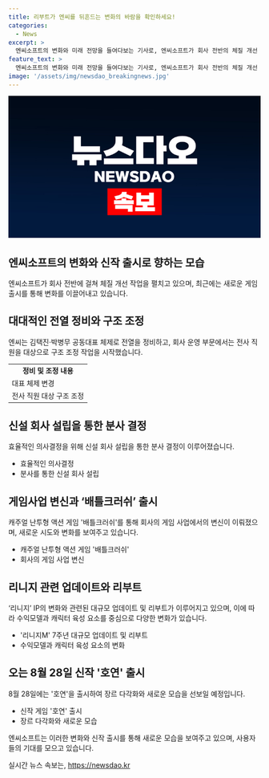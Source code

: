 ```yaml
---
title: 리부트가 엔씨를 뒤흔드는 변화의 바람을 확인하세요!
categories:
  - News
excerpt: >
  엔씨소프트의 변화와 미래 전망을 들여다보는 기사로, 엔씨소프트가 회사 전반의 체질 개선 작업에 나서고 있으며, 배틀크러쉬 출시를 시작으로 게임 사업에서의 변화가 본격화되고, 리니지를 비롯한 대표 IP에서도 새로운 전략을 펼치고 있는 것을 다루고 있습니다. 특히 호연의 출시로 장르 다각화 움직임에도 탄력을 붙이고 있으나, 성장통과 적자에 대한 우려도 있습니다. 하지만 증권가는 변화 움직임을 긍정적으로 평가하며 내년을 향한 기대감을 나타내고 있습니다.
feature_text: >
  엔씨소프트의 변화와 미래 전망을 들여다보는 기사로, 엔씨소프트가 회사 전반의 체질 개선 작업에 나서고 있으며, 배틀크러쉬 출시를 시작으로 게임 사업에서의 변화가 본격화되고, 리니지를 비롯한 대표 IP에서도 새로운 전략을 펼치고 있는 것을 다루고 있습니다. 특히 호연의 출시로 장르 다각화 움직임에도 탄력을 붙이고 있으나, 성장통과 적자에 대한 우려도 있습니다. 하지만 증권가는 변화 움직임을 긍정적으로 평가하며 내년을 향한 기대감을 나타내고 있습니다.
image: '/assets/img/newsdao_breakingnews.jpg'
---
```


<p><img src="/assets/img/newsdao_breakingnews.jpg" alt="pcversion 속보" /></p>

<h2 data-ke-size="size26">엔씨소프트의 변화와 신작 출시로 향하는 모습</h2>

<p data-ke-size="size16">엔씨소프트가 회사 전반에 걸쳐 체질 개선 작업을 펼치고 있으며, 최근에는 새로운 게임 출시를 통해 변화를 이끌어내고 있습니다.</p>

<h2>대대적인 전열 정비와 구조 조정</h2>

<p data-ke-size="size16">엔씨는 김택진·박병무 공동대표 체제로 전열을 정비하고, 회사 운영 부문에서는 전사 직원을 대상으로 구조 조정 작업을 시작했습니다.</p>

<table>
    <tr>
        <td style="text-align: center; height: 17px;"><b>정비 및 조정 내용</b></td>
    </tr>
    <tr>
        <td data-ke-size="size16">대표 체제 변경</td>
    </tr>
    <tr>
        <td data-ke-size="size16">전사 직원 대상 구조 조정</td>
    </tr>
</table>

<h2>신설 회사 설립을 통한 분사 결정</h2>

<p data-ke-size="size16">효율적인 의사결정을 위해 신설 회사 설립을 통한 분사 결정이 이루어졌습니다.</p>

<ul>
    <li>효율적인 의사결정</li>
    <li>분사를 통한 신설 회사 설립</li>
</ul>

<h2>게임사업 변신과 ‘배틀크러쉬’ 출시</h2>

<p data-ke-size="size16">캐주얼 난투형 액션 게임 '배틀크러쉬'를 통해 회사의 게임 사업에서의 변신이 이뤄졌으며, 새로운 시도와 변화를 보여주고 있습니다.</p>

<ul>
    <li>캐주얼 난투형 액션 게임 '배틀크러쉬'</li>
    <li>회사의 게임 사업 변신</li>
</ul>

<h2>리니지 관련 업데이트와 리부트</h2>

<p data-ke-size="size16">‘리니지’ IP의 변화와 관련된 대규모 업데이트 및 리부트가 이루어지고 있으며, 이에 따라 수익모델과 캐릭터 육성 요소를 중심으로 다양한 변화가 있습니다.</p>

<ul>
    <li>'리니지M' 7주년 대규모 업데이트 및 리부트</li>
    <li>수익모델과 캐릭터 육성 요소의 변화</li>
</ul>

<h2>오는 8월 28일 신작 '호연' 출시</h2>

<p data-ke-size="size16">8월 28일에는 '호연'을 출시하여 장르 다각화와 새로운 모습을 선보일 예정입니다.</p>

<ul>
    <li>신작 게임 '호연' 출시</li>
    <li>장르 다각화와 새로운 모습</li>
</ul>

<p data-ke-size="size16">엔씨소프트는 이러한 변화와 신작 출시를 통해 새로운 모습을 보여주고 있으며, 사용자들의 기대를 모으고 있습니다.</p>
실시간 뉴스 속보는, <a href="https://newsdao.kr" rel="dofollow">https://newsdao.kr</a>


